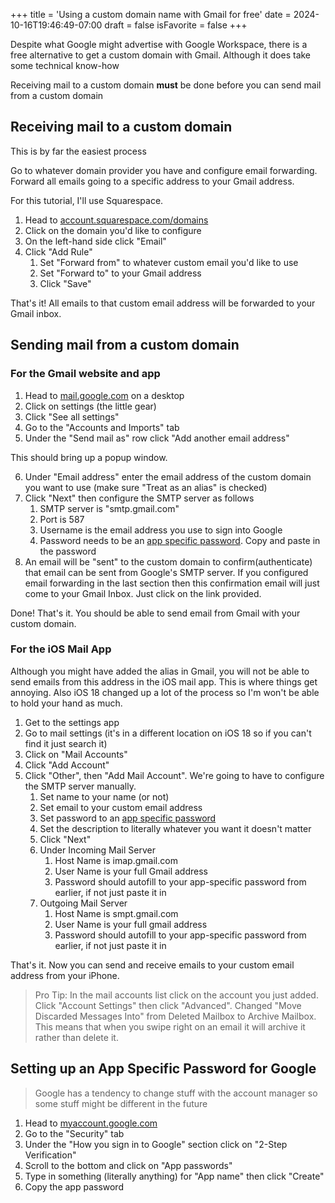 +++
title = 'Using a custom domain name with Gmail for free'
date = 2024-10-16T19:46:49-07:00
draft = false
isFavorite = false
+++

Despite what Google might advertise with Google Workspace, there is a free alternative to get a custom domain with Gmail. Although it does take some technical know-how


Receiving mail to a custom domain **must** be done before you can send mail from a custom domain

## Receiving mail to a custom domain
This is by far the easiest process

Go to whatever domain provider you have and configure email forwarding. Forward all emails going to a specific address to your Gmail address.

For this tutorial, I'll use Squarespace.

1. Head to [account.squarespace.com/domains](https://account.squarespace.com/domains)
2. Click on the domain you'd like to configure
3. On the left-hand side click "Email"
4. Click "Add Rule"
    1. Set "Forward from" to whatever custom email you'd like to use
    2. Set "Forward to" to your Gmail address
    3. Click "Save"
 
That's it! All emails to that custom email address will be forwarded to your Gmail inbox. 



## Sending mail from a custom domain 

### For the Gmail website and app
1. Head to [mail.google.com](https://mail.google.com) on a desktop
2. Click on settings (the little gear)
3. Click "See all settings"
4. Go to the "Accounts and Imports" tab
5. Under the "Send mail as" row click "Add another email address"

This should bring up a popup window.

6. Under "Email address" enter the email address of the custom domain you want to use (make sure "Treat as an alias" is checked)
7. Click "Next" then configure the SMTP server as follows
    1. SMTP server is "smtp.gmail.com"
    2. Port is 587
    3. Username is the email address you use to sign into Google
    4. Password needs to be an [app specific password](#setting-up-an-app-specific-password-for-google). Copy and paste in the password
8. An email will be "sent" to the custom domain to confirm(authenticate) that email can be sent from Google's SMTP server. If you configured email forwarding in the last section then this confirmation email will just come to your Gmail Inbox. Just click on the link provided.
 
Done! That's it. You should be able to send email from Gmail with your custom domain.
 
### For the iOS Mail App
Although you might have added the alias in Gmail, you will not be able to send emails from this address in the iOS mail app. This is where things get annoying. Also iOS 18 changed up a lot of the process so I'm won't be able to hold your hand as much.
 
1. Get to the settings app
2. Go to mail settings (it's in a different location on iOS 18 so if you can't find it just search it)
3. Click on "Mail Accounts"
4. Click "Add Account"
5. Click "Other", then "Add Mail Account". We're going to have to configure the SMTP server manually.
	1. Set name to your name (or not)
    2. Set email to your custom email address
    3. Set password to an [app specific password](#setting-up-an-app-specific-password-for-google)
    4. Set the description to literally whatever you want it doesn't matter
    5. Click "Next"
    6. Under Incoming Mail Server
        1. Host Name is imap.gmail.com
        2. User Name is your full Gmail address
        3. Password should autofill to your app-specific password from earlier, if not just paste it in
    7. Outgoing Mail Server
        1. Host Name is smpt.gmail.com
        2. User Name is your full gmail address
        3. Password should autofill to your app-specific password from earlier, if not just paste it in

That's it. Now you can send and receive emails to your custom email address from your iPhone.

> Pro Tip: In the mail accounts list click on the account you just added. Click "Account Settings" then click "Advanced". Changed "Move Discarded Messages Into" from Deleted Mailbox to Archive Mailbox. This means that when you swipe right on an email it will archive it rather than delete it. 

## Setting up an App Specific Password for Google
> Google has a tendency to change stuff with the account manager so some stuff might be different in the future
1. Head to [myaccount.google.com](https://myaccount.google.com)
2. Go to the "Security" tab
3. Under the "How you sign in to Google" section click on "2-Step Verification"
4. Scroll to the bottom and click on "App passwords"
5. Type in something (literally anything) for "App name" then click "Create"
6. Copy the app password












